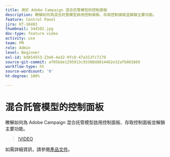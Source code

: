 ```yaml
---
title: 用於 Adobe Campaign 混合託管模型的控制面板
description: 瞭解如何為混合託管模型啟用控制面板、存取控制面板並解鎖主要功能。
feature: Control Panel
jira: KT-10483
thumbnail: 344502.jpg
doc-type: feature video
activity: use
team: PM
role: Admin
level: Beginner
exl-id: bdb54553-23e6-4a32-9fc8-47a313fc7179
source-git-commit: af05bde1295913c93388dd014462e32afb081669
workflow-type: ht
source-wordcount: '0'
ht-degree: 100%

---
```


# 混合託管模型的控制面板

瞭解如何為 Adobe Campaign 混合託管模型啟用控制面板、存取控制面板並解鎖主要功能。

>[!VIDEO](https://video.tv.adobe.com/v/344502?quality=12&learn=0n)

如需詳細資訊，請參閱[產品文件](https://experienceleague.adobe.com/docs/control-panel/using/performance-monitoring/external-accounts.html?lang=zh-Hant)。
